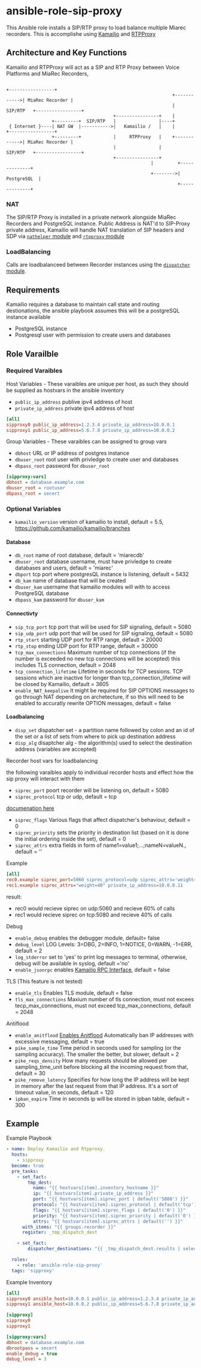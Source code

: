 # ansible-role-sip-proxy
This Ansible role installs a SIP/RTP proxy to load balance multiple Miarec recorders. This is accomplishe using [Kamailio](https://github.com/kamailio/kamailio) and [RTPProxy](https://github.com/sippy/rtpproxy)

## Architecture and Key Functions
Kamailio and RTPProxy will act as a SIP and RTP Proxy between Voice Platforms and MiaRec Recorders,

```
                                                                            +-----------------+
                                                              +------------>| MiaRec Recorder |
                                                              |   SIP/RTP   +-----------------+
                                        +----------------+    |
                 +---------+  SIP/RTP   |                |----+
 { Internet }----| NAT GW  |----------->|   Kamailio /   |    |             +-----------------+
                 +---------+            |     RTPProxy   |    +------------>| MiaRec Recorder |
                                        |                |        SIP/RTP   +-----------------+
                                        +----------------+
                                                      |         +--------------+
                                                      +-------->|  PostgreSQL  |
                                                                +--------------+
```
### NAT
The SIP/RTP Proxy is installed in a private network alongside MiaRec Recorders and PostgreSQL instance. Public Address is NAT'd to SIP-Proxy private address, Kamailio will handle NAT translation of SIP headers and SDP via [`nathelper` module](https://kamailio.org/docs/modules/5.0.x/modules/nathelper.html) and [`rtpproxy` module](https://kamailio.org/docs/modules/5.1.x/modules/rtpproxy.html)

### LoadBalancing
Calls are loadbalanceed between Recorder instances using the [`dispatcher` module](https://kamailio.org/docs/modules/4.3.x/modules/dispatcher.html).

## Requirements
Kamailio requires a database to maintain call state and routing destionations, the ansible playbook assumes this will be a postgreSQL instance available
- PostgreSQL instance
- Postgresql user with permission to create users and databases


## Role Varailble

### Required Varaibles

Host Variables - These varaibles are unique per host, as such they should be supplied as hostvars in the ansible inventory

- `public_ip_address` publive ipv4 address of host
- `private_ip_address` private ipv4 address of host

```ini
[all]
sipproxy0 public_ip_address=1.2.3.4 private_ip_address=10.0.0.1
sipproxy1 public_ip_address=5.6.7.8 private_ip_address=10.0.0.2
```
Group Variables - These varaibles can be assigned to group vars

- `dbhost` URL or IP address of postgres instance
- `dbuser_root` root user with privledge to create user and databases
- `dbpass_root` password for `dbuser_root`

```ini
[sipproxy:vars]
dbhost = database.example.com
dbuser_root = rootuser
dbpass_root = secert
```

### Optional Variables
- `kamailio_version` version of kamailio to install, default = 5.5, https://github.com/kamailio/kamailio/branches

#### Database
- `db_root` name of root database, default = 'miarecdb'
- `dbuser_root` database username, must have privledge to create databases and users, default = 'miarec'
- `dbport` tcp port where postgresQL instance is listening, default = 5432
- `db_kam` name of database that will be created
- `dbuser_kam` username that kamailio modules will with to access PostgreSQL database
- `dbpass_kam` password for `dbuser_kam`

#### Connectivty
- `sip_tcp_port` tcp port that will be used for SIP signaling, default = 5080
- `sip_udp_port` udp port that will be used for SIP signaling, default = 5080
- `rtp_start` starting UDP port for RTP range, default = 20000
- `rtp_stop` ending UDP port for RTP range, default = 30000
- `tcp_max_connections` Maximum number of tcp connections (if the number is exceeded no new tcp connections will be accepted) this includes TLS connection, default = 2048
- `tcp_connection_lifetime` Lifetime in seconds for TCP sessions. TCP sessions which are inactive for longer than tcp_connection_lifetime will be closed by Kamailio, default = 3605
- `enable_NAT_keepalive` It might be required for SIP OPTIONS messages to go through NAT depending on archetecture, if so this will need to be enabled to accuratly rewrite OPTION messages, default = false

#### Loadbalancing
- `disp_set` dispatcher set - a partition name followed by colon and an id of the set or a list of sets from where to pick up destination address
- `disp_alg` disaptcher alg - the algorithm(s) used to select the destination address (variables are accepted)

Recorder host vars for loadbalancing

the following varaibles apply to individual recorder hosts and effect how the sip proxy will interact with them
- `siprec_port` poort recorder will be listening on, default = 5080
- `siprec_protocol` tcp or udp, default = tcp

[documenation here](https://kamailio.org/docs/modules/4.3.x/modules/dispatcher.html#idp51005116)
- `siprec_flags` Various flags that affect dispatcher's behaviour, default = 0
- `siprec_priority` sets the priority in destination list (based on it is done the initial ordering inside the set), default = 0
- `siprec_attrs` extra fields in form of name1=value1;...;nameN=valueN., default = ''

Example
```ini
[all]
rec0.example siprec_port=5060 siprec_protocol=udp siprec_attrs='weight=60' private_ip_address=10.0.0.10
rec1.example siprec_attrs="weight=40" private_ip_address=10.0.0.11
```

result:

- rec0 would recieve siprec on udp:5060 and recieve 60% of calls
- rec1 would recieve siprec on tcp:5080 and recieve 40% of calls

Debug
- `enable_debug` enables the debugger module, default= false
- `debug_level` LOG Levels: 3=DBG, 2=INFO, 1=NOTICE, 0=WARN, -1=ERR, default = 2
- `log_stderror` set to 'yes' to print log messages to terminal, otherwise, debug will be available in syslog, default ='no'
- `enable_jsonrpc` enables [Kamailio RPC Interface](https://www.kamailio.org/w/2020/11/kamailio-jsonrpc-client-with-http-rest-interface/), default = false

TLS (This feature is not tested)
- `enable_tls` Enables TLS module, default = false
- `tls_max_connections` Maxium number of tls connection, must not excees tecp_max_connections, must not exceed tcp_max_connections, default = 2048

Antiflood
- `enable_anitflood` [Enables Anitflood](https://www.kamailio.org/docs/modules/devel/modules/pike.html) Automatically ban IP addresses with excessive messaging, default = true
- `pike_sample_time` Time period in seconds used for sampling (or the sampling accuracy). The smaller the better, but slower, default = 2
- `pike_reqs_density` How many requests should be allowed per sampling_time_unit before blocking all the incoming request from that, default = 30
- `pike_remove_latency` Specifies for how long the IP address will be kept in memory after the last request from that IP address. It's a sort of timeout value, in seconds, default = 120
- `ipban_expire` Time in seconds ip will be stored in ipban table, default = 300




## Example
Example Playbook
```yaml
- name: Deploy Kamailio and Rtpproxy.
  hosts:
    - sipproxy
  become: true
  pre_tasks:
    - set_fact:
        tmp_dest:
          name: "{{ hostvars[item].inventory_hostname }}"
          ip: "{{ hostvars[item].private_ip_address }}"
          port: "{{ hostvars[item].siprec_port | default('5080') }}"
          protocol: "{{ hostvars[item].siprec_protocol | default('tcp') }}"
          flags: "{{ hostvars[item].siprec_flags | default('0') }}"
          priority: "{{ hostvars[item].siprec_priority | default('0') }}"
          attrs: "{{ hostvars[item].siprec_attrs | default('') }}"
      with_items: "{{ groups.recorder }}"
      register: _tmp_dispatch_dest

    - set_fact:
        dispatcher_destinations: "{{ _tmp_dispatch_dest.results | selectattr('ansible_facts', 'defined') | map(attribute='ansible_facts.tmp_dest') | list }}"

  roles:
    - role: 'ansible-role-sip-proxy'
  tags: 'sipproxy'
```

Example Inventory
```ini
[all]
sipproxy0 ansible_host=10.0.0.1 public_ip_address=1.2.3.4 private_ip_address=10.0.0.1
sipproxy1 ansible_host=10.0.0.2 public_ip_address=5.6.7.8 private_ip_address=10.0.0.2

[sipproxy]
sipproxy0
sipproxy1

[sipproxy:vars]
dbhost = database.example.com
dbrootpass = secert
enable_debug = true
debug_level = 3
```